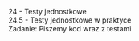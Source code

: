 24 - Testy jednostkowe<br>
24.5 - Testy jednostkowe w praktyce<br>
Zadanie: Piszemy kod wraz z testami